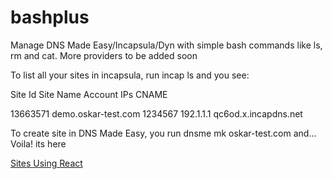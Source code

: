 # bashplus
Manage DNS Made Easy/Incapsula/Dyn with simple bash commands like ls, rm and cat. More providers to be added soon

To list all your sites in incapsula, run incap ls and you see:

Site Id      Site Name             Account    IPs         CNAME

13663571     demo.oskar-test.com   1234567    192.1.1.1   qc6od.x.incapdns.net

To create site in DNS Made Easy, you run dnsme mk oskar-test.com and... Voila! its here

[Sites Using React](https://github.com/facebook/react/wiki/Sites-Using-React)

